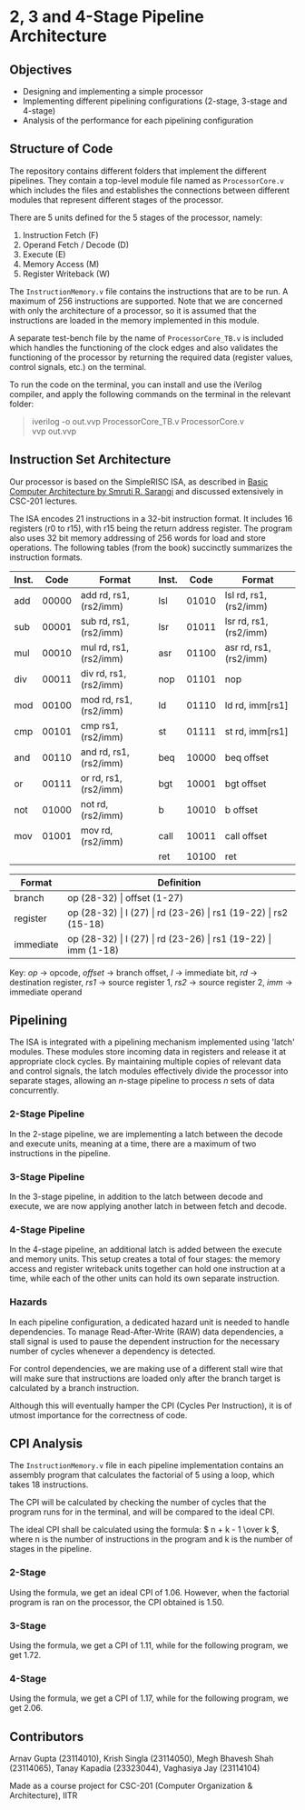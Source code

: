 
# 2, 3 and 4-Stage Pipeline Architecture

## Objectives

- Designing and implementing a simple processor
- Implementing different pipelining configurations (2-stage, 3-stage and 4-stage)
- Analysis of the performance for each pipelining configuration

## Structure of Code

The repository contains different folders that implement the different pipelines. They contain a top-level module file named as `ProcessorCore.v` which includes the files and establishes the connections between different modules that represent different stages of the processor.

There are 5 units defined for the 5 stages of the processor, namely:

1. Instruction Fetch (F)
2. Operand Fetch / Decode (D)
3. Execute (E)
4. Memory Access (M)
5. Register Writeback (W)

The `InstructionMemory.v` file contains the instructions that are to be run. A maximum of 256 instructions are supported. Note that we are concerned with only the architecture of a processor, so it is assumed that the instructions are loaded in the memory implemented in this module.

A separate test-bench file by the name of `ProcessorCore_TB.v` is included which handles the functioning of the clock edges and also validates the functioning of the processor by returning the required data (register values, control signals, etc.) on the terminal.

To run the code on the terminal, you can install and use the iVerilog compiler, and apply the following commands on the terminal in the relevant folder:
> iverilog -o out.vvp ProcessorCore_TB.v ProcessorCore.v\
> vvp out.vvp

## Instruction Set Architecture

Our processor is based on the SimpleRISC ISA, as described in [Basic Computer Architecture by Smruti R. Sarangi](https://www.cse.iitd.ac.in/%7Esrsarangi/archbook/archbook.pdf) and discussed extensively in CSC-201 lectures.

The ISA encodes 21 instructions in a 32-bit instruction format. It includes 16 registers (r0 to r15), with r15 being the return address register. The program also uses 32 bit memory addressing of 256 words for load and store operations. The following tables (from the book) succinctly summarizes the instruction formats.

| Inst. | Code  | Format                 | Inst. | Code  | Format                 |
|-------|-------|------------------------|-------|-------|------------------------|
| add   | 00000 | add rd, rs1, (rs2/imm) | lsl   | 01010 | lsl rd, rs1, (rs2/imm) |
| sub   | 00001 | sub rd, rs1, (rs2/imm) | lsr   | 01011 | lsr rd, rs1, (rs2/imm) |
| mul   | 00010 | mul rd, rs1, (rs2/imm) | asr   | 01100 | asr rd, rs1, (rs2/imm) |
| div   | 00011 | div rd, rs1, (rs2/imm) | nop   | 01101 | nop                    |
| mod   | 00100 | mod rd, rs1, (rs2/imm) | ld    | 01110 | ld rd, imm[rs1]        |
| cmp   | 00101 | cmp rs1, (rs2/imm)     | st    | 01111 | st rd, imm[rs1]        |
| and   | 00110 | and rd, rs1, (rs2/imm) | beq   | 10000 | beq offset             |
| or    | 00111 | or rd, rs1, (rs2/imm)  | bgt   | 10001 | bgt offset             |
| not   | 01000 | not rd, (rs2/imm)      | b     | 10010 | b offset               |
| mov   | 01001 | mov rd, (rs2/imm)      | call  | 10011 | call offset            |
|       |       |                        | ret   | 10100 | ret                    |

| Format    | Definition                                                                       |
|-----------|----------------------------------------------------------------------------------|
| branch    | op (28-32) &#124; offset (1-27)                                                  |
| register  | op (28-32) &#124; I (27) &#124; rd (23-26) &#124; rs1 (19-22) &#124; rs2 (15-18) |
| immediate | op (28-32) &#124; I (27) &#124; rd (23-26) &#124; rs1 (19-22) &#124; imm (1-18)  |

Key: *op* &rarr; opcode, *offset* &rarr; branch offset, *I* &rarr; immediate bit, *rd* &rarr; destination register, *rs1* &rarr; source register 1, *rs2* &rarr; source register 2, *imm* &rarr; immediate operand

## Pipelining

The ISA is integrated with a pipelining mechanism implemented using 'latch' modules. These modules store incoming data in registers and release it at appropriate clock cycles. By maintaining multiple copies of relevant data and control signals, the latch modules effectively divide the processor into separate stages, allowing an *n*-stage pipeline to process *n* sets of data concurrently.

### 2-Stage Pipeline

In the 2-stage pipeline, we are implementing a latch between the decode and execute units, meaning at a time, there are a maximum of two instructions in the pipeline.

### 3-Stage Pipeline

In the 3-stage pipeline, in addition to the latch between decode and execute, we are now applying another latch in between fetch and decode.

### 4-Stage Pipeline

In the 4-stage pipeline, an additional latch is added between the execute and memory units. This setup creates a total of four stages: the memory access and register writeback units together can hold one instruction at a time, while each of the other units can hold its own separate instruction.

### Hazards

In each pipeline configuration, a dedicated hazard unit is needed to handle dependencies. To manage Read-After-Write (RAW) data dependencies, a stall signal is used to pause the dependent instruction for the necessary number of cycles whenever a dependency is detected.

For control dependencies, we are making use of a different stall wire that will make sure that instructions are loaded only after the branch target is calculated by a branch instruction.

Although this will eventually hamper the CPI (Cycles Per Instruction), it is of utmost importance for the correctness of code.

## CPI Analysis

The `InstructionMemory.v` file in each pipeline implementation contains an assembly program that calculates the factorial of 5 using a loop, which takes 18 instructions.

The CPI will be calculated by checking the number of cycles that the program runs for in the terminal, and will be compared to the ideal CPI.

The ideal CPI shall be calculated using the formula: $ n + k - 1 \over k $, where n is the number of instructions in the program and k is the number of stages in the pipeline.

### 2-Stage

Using the formula, we get an ideal CPI of 1.06. However, when the factorial program is ran on the processor, the CPI obtained is 1.50.

### 3-Stage

Using the formula, we get a CPI of 1.11, while for the following program, we get 1.72.

### 4-Stage

Using the formula, we get a CPI of 1.17, while for the following program, we get 2.06.

## Contributors

Arnav Gupta (23114010), Krish Singla (23114050), Megh Bhavesh Shah (23114065), Tanay Kapadia (23323044), Vaghasiya Jay (23114104)

Made as a course project for CSC-201 (Computer Organization & Architecture), IITR
